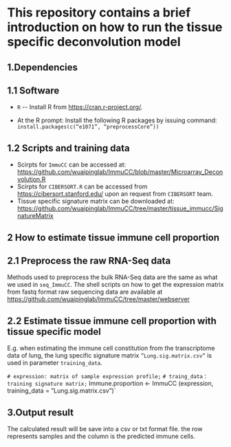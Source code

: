 This repository contains a brief introduction on how to run the tissue specific deconvolution model
======================================================================================================

1.Dependencies
------------------------------------------------------------------------------------------------------
 1.1 Software
---------
* `R` -- Install R from https://cran.r-project.org/.
 
* At the R prompt: Install the following R packages by issuing command:
      `install.packages(c(“e1071”, “preprocessCore”))`  

 1.2 Scripts and training data
------------------------------------------------------------------------------------------------------
* Scirpts for `ImmuCC` can be accessed at: https://github.com/wuaipinglab/ImmuCC/blob/master/Microarray_Deconvolution.R
* Scirpts for `CIBERSORT.R` can be accessed from https://cibersort.stanford.edu/ upon an request from `CIBERSORT` team.
* Tissue specific signature matrix can be downloaded at: https://github.com/wuaipinglab/ImmuCC/tree/master/tissue_immucc/SignatureMatrix


2 How to estimate tissue immune cell proportion
-----------------------------------------------------------------------------------------------------
 2.1 Preprocess the raw RNA-Seq data
  ------------------------------------
  Methods used to preprocess the bulk RNA-Seq data are the same as what we used in `seq_ImmuCC`. The shell scripts on how to get the expression matrix from fastq format raw sequencing data are available at https://github.com/wuaipinglab/ImmuCC/tree/master/webserver

 2.2 Estimate tissue immune cell proportion with tissue specific model
 ------------------------------------------------------------------------------------------------------
  E.g. when estimating the immune cell constitution from the transcriptome data of lung, the lung specific signature matrix   `”Lung.sig.matrix.csv”` is used in parameter `training_data`.
  
`# expression: matrix of sample expression profile;`
`# traing_data：training signature matrix;`
 Immune.proportion <- ImmuCC (expression, training_data = ”Lung.sig.matrix.csv”)`

3.Output result
--------------------------------------------------------------------------------------------------------
   The calculated result will be save into a csv or txt format file. the row represents samples and the column is the predicted immune cells. 

